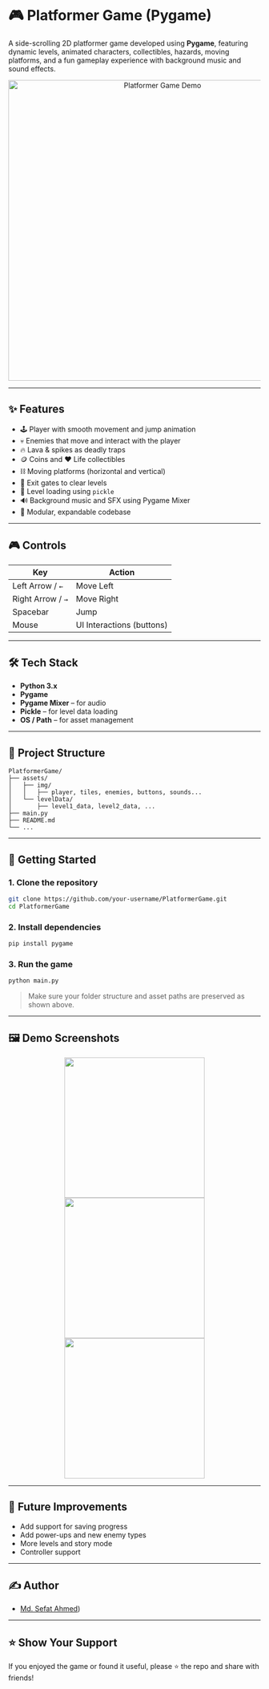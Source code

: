 # 🎮 Platformer Game (Pygame)

A side-scrolling 2D platformer game developed using **Pygame**, featuring dynamic levels, animated characters, collectibles, hazards, moving platforms, and a fun gameplay experience with background music and sound effects.

<p align="center">
  <img src="demo/platformer_demo.gif" width="600" alt="Platformer Game Demo"/>
</p>

---

## ✨ Features

- 🕹️ Player with smooth movement and jump animation  
- 💀 Enemies that move and interact with the player  
- 🔥 Lava & spikes as deadly traps  
- 🪙 Coins and ❤️ Life collectibles  
- ⛓️ Moving platforms (horizontal and vertical)  
- 🏁 Exit gates to clear levels  
- 💾 Level loading using `pickle`  
- 🔊 Background music and SFX using Pygame Mixer  
- 🧠 Modular, expandable codebase  

---

## 🎮 Controls

| Key       | Action        |
|-----------|---------------|
| Left Arrow / `←`  | Move Left     |
| Right Arrow / `→` | Move Right    |
| Spacebar  | Jump          |
| Mouse     | UI Interactions (buttons) |

---

## 🛠 Tech Stack

- **Python 3.x**  
- **Pygame**  
- **Pygame Mixer** – for audio  
- **Pickle** – for level data loading  
- **OS / Path** – for asset management  

---

## 📁 Project Structure

```
PlatformerGame/
├── assets/
│   ├── img/
│   │   ├── player, tiles, enemies, buttons, sounds...
│   └── levelData/
│       ├── level1_data, level2_data, ...
├── main.py
├── README.md
└── ...
```

---

## 🚀 Getting Started

### 1. Clone the repository
```bash
git clone https://github.com/your-username/PlatformerGame.git
cd PlatformerGame
```

### 2. Install dependencies
```bash
pip install pygame
```

### 3. Run the game
```bash
python main.py
```

> Make sure your folder structure and asset paths are preserved as shown above.

---

## 🖼️ Demo Screenshots

<p align="center">
  <img src="demo/menu.png" width="280"/>
  <img src="demo/level1.png" width="280"/>
  <img src="demo/gameover.png" width="280"/>
</p>

---

## 🧠 Future Improvements

- Add support for saving progress  
- Add power-ups and new enemy types  
- More levels and story mode  
- Controller support  

---

## ✍️ Author

- [Md. Sefat Ahmed](https://github.com/Sefat3674))

---

## ⭐ Show Your Support

If you enjoyed the game or found it useful, please ⭐ the repo and share with friends!
